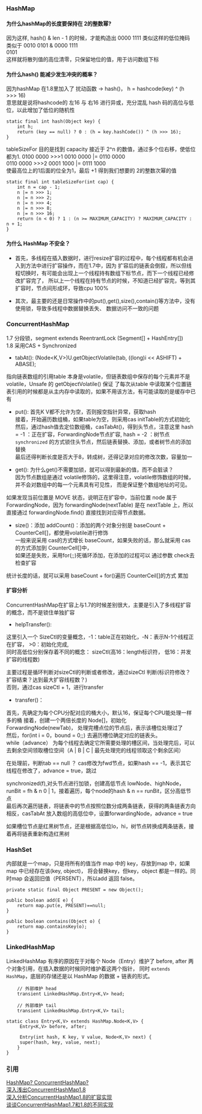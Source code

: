 
### HashMap

#### 为什么hashMap的长度要保持在 2的整数幂?  
因为这样, hash() & len - 1 的时候，才能构造出 0000 1111 类似这样的低位掩码  
类似于 0010 0101 & 0000 1111  
0101    
这样就将散列值的高位清零，只保留地位的值，用于访问数组下标  


#### 为什么hash() 能减少发生冲突的概率？
因为hashMap 在1.8里加入了 扰动函数 -> hash()， h = hashcode(key) ^ (h >>> 16)  
意思就是说将hashcode的 左16 与 右16 进行异或，充分混乱 hash 码的高位与低位，以此增加了低位的随机性

```
static final int hash(Object key) {
    int h;
    return (key == null) ? 0 : (h = key.hashCode()) ^ (h >>> 16);
}
```


tableSizeFor 目的是找到 capacity 接近于 2^n 的数值，通过多个位右移，使低位都为1.
0100 0000   >>>1  0010 0000  |=  0110 0000  
0110 0000   >>>2  0001 1000  |=  0111 1000  
使最高位上的1后面的位全为1，最后 +1 得到我们想要的 2的整数次幂的值
```
static final int tableSizeFor(int cap) {
    int n = cap - 1;
    n |= n >>> 1;
    n |= n >>> 2;
    n |= n >>> 4;
    n |= n >>> 8;
    n |= n >>> 16;
    return (n < 0) ? 1 : (n >= MAXIMUM_CAPACITY) ? MAXIMUM_CAPACITY : n + 1;
}
```

#### 为什么 HashMap 不安全？
 * 首先，多线程在插入数据时，进行resize扩容的过程中，每个线程都有机会进入到方法中进行扩容操作，而在1.7中，因为
扩容后的链表会倒叙，所以但线程切换时，有可能会出现上一个线程持有数组下标节点，而下一个线程已经修改扩容完了，
所以上一个线程在持有节点的时候，不知道已经扩容完，等到其扩容时，节点间形成环，导致cpu 100%

* 其次，最主要的还是日常操作中的put(),get(),size(),contain()等方法中，没有使用锁，导致多线程中数据替换丢失、
数据访问不一致的问题


### ConcurrentHashMap
1.7 分段锁，segment extends ReentrantLock  (Segment[] + HashEntry[])  
1.8 采用CAS + Synchronized  

* tabAt(): (Node<K,V>)U.getObjectVolatile(tab, ((long)i << ASHIFT) + ABASE);  

指向链表数组的引用table 本身是volatile，但链表数组中保存的每个元素并不是 volatile，Unsafe 的 getObjectVolatile() 保证
了每次从table 中读取某个位置链表引用的时候都是从主内存中读取的，如果不用该方法，有可能读取的是缓存中已有

* put(): 首先K V都不允许为空，否则报空指针异常，获取hash  
接着，开始遍历数组桶，如果table为空，则采用cas  initTable的方式初始化  
然后，通过hash值去定位数组桶，casTabAt()，得到头节点，注意这里 hash = -1 ：正在扩容，ForwardingNode节点扩容, hash = -2 ：树节点  
`synchronized` 的方式锁住头节点，然后链表替换、添加，或者树节点的添加替换  
最后还得判断长度是否大于8，转成树，还得记录对应的修改次数，容量加一

* get(): 为什么get()不需要加锁，就可以得到最新的值，而不会脏读？  
因为节点数组是通过 volatile修饰的，这里得注意，volatile修饰数组的时候，并不会对数组中的每一个元素具有可见性，
而是保证整个数组地址的可见。

如果发现当前位置是 MOVE 状态，说明正在扩容中，当前位置 node 属于 ForwardingNode，因为 forwardingNode(nextTable) 是在
nextTable 上，所以直接通过 forwardingNode.find() 直接找到对应得节点数据。


* size()：添加 addCount()：添加的两个对象分别是 baseCount + CounterCell[]，都使用volatile进行修饰  
一般来说采用 cas的方式增长 baseCount，如果失败的话，那么就采用 cas的方式添加到 CounterCell[]中，  
如果还是失败，采用for(;;)死循环添加，在添加的过程可以 通过参数 check去检查扩容  

统计长度的话，就可以采用 baseCount + for()遍历 CounterCeil[]的方式  累加



#### 扩容分析

ConcurrentHashMap在扩容上与1.7的时候差别很大，主要是引入了多线程扩容的概念，而不是锁住单独扩容

* helpTransfer():

这里引入一个 SizeCtl的变量概念，-1：table正在初始化，-N：表示N-1个线程正在扩容， >0：初始化完成,  
同时高低位分别保存着不同的概念： sizeCtl(高16：length标识符， 低16：并发扩容的线程数)  

主要过程是循环判断对sizeCtl的判断或者修改，通过sizeCtl 判断(标识符修改？扩容结束？达到最大扩容线程数？)  
否则，通过cas sizeCtl + 1，进行transfer

* transfer()：

首先，先确定为每个CPU分配对应的桶大小，默认16，保证每个CPU能处理一样多的桶
接着，创建一个两倍长度的 Node[]，初始化ForwardingNode(newTab)， 处理完槽点位的节点后，表示该槽位处理过了  
然后，for(int i = 0，bound = 0;;) 去遍历槽位确定对应的链表头。  
while（advance） 为每个线程去确定它所需要处理的槽区间，当处理完后，可以去剩余空间领取槽位空间（A | B | C | 最先处理完的线程领取这个剩余区间）
 
在处理前，判断tab == null ？ cas修改为fwd节点，如果hash == -1，表示其它线程在修改了，advance = true，跳过  
 
synchronized(f),对头节点进行加锁，创建高低节点 lowNode、highNode， runBit = fh & n  0 | 1，接着遍历，每个node的hash & n == runBit，区分高低节点  
最后再次遍历链表，将链表中的节点按照位数分成两条链表，获得的两条链表方向相反，casTabAt 放入数组的高低位中，设置forwardingNode，advance = true
 
如果槽位节点是红黑树节点，还是根据高低位lo，hi，树节点转换成两条链表，接着再将链表重新构造红黑树
 
  

### HashSet

内部就是一个map，只是将所有的值当作 map 中的 key，存放到map 中，如果map 中已经存在该(key, object)，
将会替换key，但key，object 都是一样的。同时map 会返回旧值（PERSENT），所以add 返回 false。

```
private static final Object PRESENT = new Object();

public boolean add(E e) {
    return map.put(e, PRESENT)==null;
}

public boolean contains(Object o) {
    return map.containsKey(o);
}
```

### LinkedHashMap

LinkedHashMap 有序的原因在于对每个 Node（Entry）维护了 before, after 两个对象引用，在插入数据的时候同时维护着这两个指针，
同时 `extends HashMap`，底层的存储还是以 HashMap 的数据 + 链表的形式。

```
    // 外部维护 head
    transient LinkedHashMap.Entry<K,V> head;

    // 外部维护 tail
    transient LinkedHashMap.Entry<K,V> tail;

static class Entry<K,V> extends HashMap.Node<K,V> {
     Entry<K,V> before, after;

     Entry(int hash, K key, V value, Node<K,V> next) {
     super(hash, key, value, next);
    }
}
```

### 引用

[HashMap? ConcurrentHashMap?](https://crossoverjie.top/2018/07/23/java-senior/ConcurrentHashMap/)  
[深入浅出ConcurrentHashMap1.8](https://www.jianshu.com/p/c0642afe03e0)  
[深入分析ConcurrentHashMap1.8的扩容实现](https://www.jianshu.com/p/f6730d5784ad)  
[谈谈ConcurrentHashMap1.7和1.8的不同实现](https://www.jianshu.com/p/e694f1e868ec)  